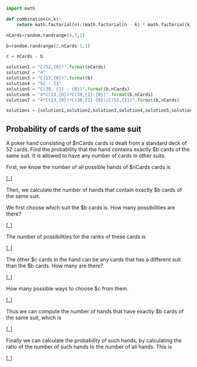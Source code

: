 ```python
import math

def combination(n,k):
    return math.factorial(n)/(math.factorial(n - k) * math.factorial(k))

nCards=random.randrange(4,7,1)

b=random.randrange(2,nCards-1,1)

c = nCards - b

solution1 = "C(52,{0})".format(nCards)
solution2 = "4"
solution3 = "C(13,{0})".format(b)
solution4 = "52 - 13"
solution5 = "C(39, {1} - {0})".format(b,nCards)
solution6 = "4*C(13,{0})*C(39,{1}-{0})".format(b,nCards)
solution7 = "4*C(13,{0})*C(39,{1}-{0})/C(52,{1})".format(b,nCards)

solutions = [solution1,solution2,solution3,solution4,solution5,solution6, solution7]
```
## Probability of cards of the same suit ##
A poker hand consisting of $nCards cards is dealt from a standard deck of 52 cards.
Find the probability that the hand contains exactly $b cards of the same suit. It is allowed to have any number of cards in other suits.

First, we know the number of all possible hands of $nCards cards is

[_]

Then, we calculate the number of hands that contain exactly $b cards of the same suit.

We first choose which suit the $b cards is. How many possibilities are there?

[_]

The number of possibilities for the ranks of these cards is

[_]

The other $c cards in the hand can be any cards that has a different suit than the $b cards. How many are there?

[_]

How many possible ways to choose $c from them.

[_]


Thus we can compute the number of hands that have exactly $b cards of the same suit, which is

[_]

Finally we can calculate the probability of such hands, by calculating the ratio of the number of such hands to the number of all hands. This is

[_]
